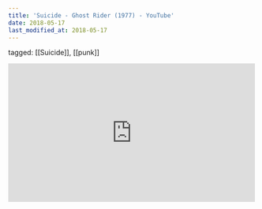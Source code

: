 ```yaml
---
title: 'Suicide - Ghost Rider (1977) - YouTube'
date: 2018-05-17
last_modified_at: 2018-05-17
---
```

tagged: [[Suicide]], [[punk]]
<iframe allow="accelerometer; autoplay; clipboard-write; encrypted-media; gyroscope; picture-in-picture" allowfullscreen="" frameborder="0" height="281" id="youtube_iframe" src="https://www.youtube.com/embed/Dn7SBQ6X5HU?feature=oembed&amp;enablejsapi=1&amp;origin=https://safe.txmblr.com&amp;wmode=opaque" width="500"></iframe>